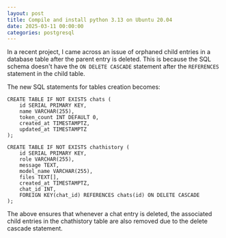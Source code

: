 ```yaml
---
layout: post
title: Compile and install python 3.13 on Ubuntu 20.04
date: 2025-03-11 00:00:00
categories: postgresql
---
```


In a recent project, I came across an issue of orphaned child entries in a database table after the parent entry is deleted. This is because the SQL schema doesn't have the `ON DELETE CASCADE` statement after the `REFERENCES` statement in the child table.

The new SQL statements for tables creation becomes:
```
CREATE TABLE IF NOT EXISTS chats (
    id SERIAL PRIMARY KEY,
    name VARCHAR(255),
    token_count INT DEFAULT 0,
    created_at TIMESTAMPTZ,
    updated_at TIMESTAMPTZ
);

CREATE TABLE IF NOT EXISTS chathistory (
    id SERIAL PRIMARY KEY,
    role VARCHAR(255),
    message TEXT,
    model_name VARCHAR(255),
    files TEXT[],
    created_at TIMESTAMPTZ,
    chat_id INT,
    FOREIGN KEY(chat_id) REFERENCES chats(id) ON DELETE CASCADE
);
```

The above ensures that whenever a chat entry is deleted, the associated child entries in the chathistory table are also removed due to the delete cascade statement.